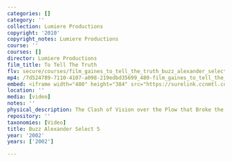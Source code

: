 ```yaml
---
categories: []
category: ''
collection: Lumiere Productions
copyright: '2010'
copyright_notes: Lumiere Productions
course: ''
courses: []
director: Lumiere Productions
film_title: To Tell The Truth
flv: secure/courses/film_gaines_to_tell_the_truth_buzz_alexander_select_5.flv
mp4: /7d524789-7110-4107-a098-219edbd35699_480-film_gaines_to_tell_the_truth_buzz_alexander_select_5.mp4
embed: <iframe width="480" height="384" src="https://surelink.ccnmtl.columbia.edu/video/?player=mp4_secure_stream&file=/7d524789-7110-4107-a098-219edbd35699_480-film_gaines_to_tell_the_truth_buzz_alexander_select_5.mp4&width=480&height=360&poster=https://d369ay3g98xik5.cloudfront.net/thumbs/2016/11/17/7d524789-7110-4107-a098-219edbd35699-00002.jpg&authtype=wind"></iframe>
location: ''
media: [video]
notes: ''
physical_description: The Clash of Vision over the Plow that Broke the Plains
repository: ''
taxonomies: [Video]
title: Buzz Alexander Select 5
year: '2002'
years: ['2002']

---
```

